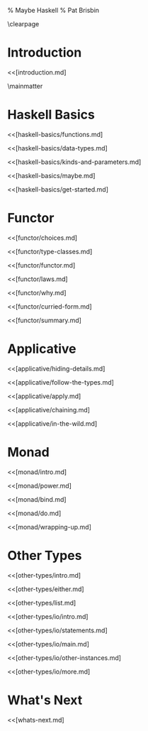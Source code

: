 % Maybe Haskell
% Pat Brisbin

\clearpage

# Introduction

<<[introduction.md]

\mainmatter

# Haskell Basics

<<[haskell-basics/functions.md]

<<[haskell-basics/data-types.md]

<<[haskell-basics/kinds-and-parameters.md]

<<[haskell-basics/maybe.md]

<<[haskell-basics/get-started.md]

# Functor

<<[functor/choices.md]

<<[functor/type-classes.md]

<<[functor/functor.md]

<<[functor/laws.md]

<<[functor/why.md]

<<[functor/curried-form.md]

<<[functor/summary.md]

# Applicative

<<[applicative/hiding-details.md]

<<[applicative/follow-the-types.md]

<<[applicative/apply.md]

<<[applicative/chaining.md]

<<[applicative/in-the-wild.md]

# Monad

<<[monad/intro.md]

<<[monad/power.md]

<<[monad/bind.md]

<<[monad/do.md]

<<[monad/wrapping-up.md]

# Other Types

<<[other-types/intro.md]

<<[other-types/either.md]

<<[other-types/list.md]

<<[other-types/io/intro.md]

<<[other-types/io/statements.md]

<<[other-types/io/main.md]

<<[other-types/io/other-instances.md]

<<[other-types/io/more.md]

# What's Next

<<[whats-next.md]
